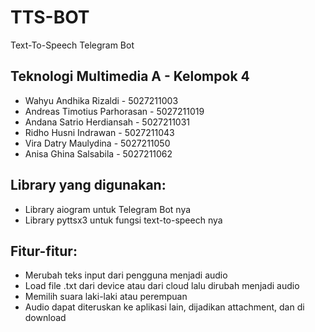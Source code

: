 # TTS-BOT
Text-To-Speech Telegram Bot


## Teknologi Multimedia A - Kelompok 4
- Wahyu Andhika Rizaldi - 5027211003
- Andreas Timotius Parhorasan - 5027211019
- Andana Satrio Herdiansah - 5027211031
- Ridho Husni Indrawan - 5027211043
- Vira Datry Maulydina - 5027211050
- Anisa Ghina Salsabila - 5027211062

## Library yang digunakan:
- Library aiogram untuk Telegram Bot nya
- Library pyttsx3 untuk fungsi text-to-speech nya

## Fitur-fitur:
- Merubah teks input dari pengguna menjadi audio
- Load file .txt dari device atau dari cloud lalu dirubah menjadi audio
- Memilih suara laki-laki atau perempuan
- Audio dapat diteruskan ke aplikasi lain, dijadikan attachment, dan di download
